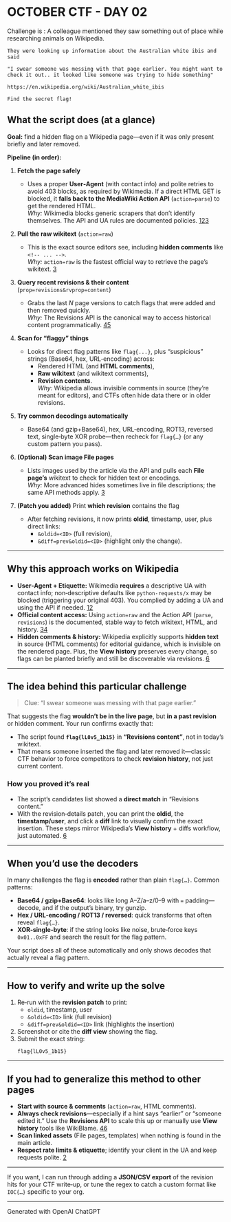 # OCTOBER CTF - DAY 02
Challenge is :
	A colleague mentioned they saw something out of place while researching animals on Wikipedia.

	They were looking up information about the Australian white ibis and said

	"I swear someone was messing with that page earlier. You might want to check it out.. it looked like someone was trying to hide something"

	https://en.wikipedia.org/wiki/Australian_white_ibis

	Find the secret flag!

## What the script does (at a glance)

**Goal:** find a hidden flag on a Wikipedia page—even if it was only present briefly and later removed.

**Pipeline (in order):**

1) **Fetch the page safely**  
   - Uses a proper **User‑Agent** (with contact info) and polite retries to avoid 403 blocks, as required by Wikimedia. If a direct HTML GET is blocked, it **falls back to the MediaWiki Action API** (`action=parse`) to get the rendered HTML.  
   *Why:* Wikimedia blocks generic scrapers that don’t identify themselves. The API and UA rules are documented policies. [1](https://foundation.wikimedia.org/wiki/Policy:Wikimedia_Foundation_User-Agent_Policy)[2](https://www.mediawiki.org/wiki/API:Etiquette)[3](https://stackoverflow.com/questions/79618466/specify-contact-info-in-wikipedia-user-agent-policy)

2) **Pull the raw wikitext** (`action=raw`)  
   - This is the exact source editors see, including **hidden comments** like `<!-- ... -->`.  
   *Why:* `action=raw` is the fastest official way to retrieve the page’s wikitext. [3](https://stackoverflow.com/questions/79618466/specify-contact-info-in-wikipedia-user-agent-policy)

3) **Query recent revisions & their content** (`prop=revisions&rvprop=content`)  
   - Grabs the last *N* page versions to catch flags that were added and then removed quickly.  
   *Why:* The Revisions API is the canonical way to access historical content programmatically. [4](https://blog.finxter.com/solved-python-request-error-403-when-web-scraping/)[5](https://evomi.com/blog/conquer-403-forbidden-python-requests-key-tactics)

4) **Scan for “flaggy” things**  
   - Looks for direct flag patterns like `flag{...}`, plus “suspicious” strings (Base64, hex, URL‑encoding) across:
     - Rendered HTML (and **HTML comments**),
     - **Raw wikitext** (and wikitext comments),
     - **Revision contents**.  
   *Why:* Wikipedia allows invisible comments in source (they’re meant for editors), and CTFs often hide data there or in older revisions. 

5) **Try common decodings automatically**  
   - Base64 (and gzip+Base64), hex, URL‑encoding, ROT13, reversed text, single‑byte XOR probe—then recheck for `flag{…}` (or any custom pattern you pass).

6) **(Optional) Scan image File pages**  
   - Lists images used by the article via the API and pulls each **File page’s** wikitext to check for hidden text or encodings.  
   *Why:* More advanced hides sometimes live in file descriptions; the same API methods apply. [3](https://stackoverflow.com/questions/79618466/specify-contact-info-in-wikipedia-user-agent-policy)

7) **(Patch you added)** Print **which revision** contains the flag  
   - After fetching revisions, it now prints **oldid**, timestamp, user, plus direct links:
     - `&oldid=<ID>` (full revision),
     - `&diff=prev&oldid=<ID>` (highlight only the change).

---

## Why this approach works on Wikipedia

- **User‑Agent + Etiquette:** Wikimedia **requires** a descriptive UA with contact info; non‑descriptive defaults like `python-requests/x` may be blocked (triggering your original 403). You complied by adding a UA and using the API if needed. [1](https://foundation.wikimedia.org/wiki/Policy:Wikimedia_Foundation_User-Agent_Policy)[2](https://www.mediawiki.org/wiki/API:Etiquette)
- **Official content access:** Using `action=raw` and the Action API (`parse`, `revisions`) is the documented, stable way to fetch wikitext, HTML, and history. [3](https://stackoverflow.com/questions/79618466/specify-contact-info-in-wikipedia-user-agent-policy)[4](https://blog.finxter.com/solved-python-request-error-403-when-web-scraping/)
- **Hidden comments & history:** Wikipedia explicitly supports **hidden text** in source (HTML comments) for editorial guidance, which is invisible on the rendered page. Plus, the **View history** preserves every change, so flags can be planted briefly and still be discoverable via revisions. [6](https://www.mediawiki.org/wiki/API:Etiquette/id)

---

## The idea behind this particular challenge

> Clue: “I swear someone was messing with that page earlier.”

That suggests the flag **wouldn’t be in the live page**, but **in a past revision** or hidden comment. Your run confirms exactly that:

- The script found **`flag{lL0v5_1b15}`** in **“Revisions content”**, not in today’s wikitext.  
- That means someone inserted the flag and later removed it—classic CTF behavior to force competitors to check **revision history**, not just current content.

### How you proved it’s real

- The script’s candidates list showed a **direct match** in “Revisions content.”  
- With the revision‑details patch, you can print the **oldid**, the **timestamp/user**, and click a **diff** link to visually confirm the exact insertion. These steps mirror Wikipedia’s **View history** + diffs workflow, just automated. [6](https://www.mediawiki.org/wiki/API:Etiquette/id)

---

## When you’d use the decoders

In many challenges the flag is **encoded** rather than plain `flag{…}`. Common patterns:

- **Base64 / gzip+Base64**: looks like long A–Z/a–z/0–9 with `=` padding—decode, and if the output’s binary, try gunzip.  
- **Hex / URL‑encoding / ROT13 / reversed**: quick transforms that often reveal `flag{…}`.  
- **XOR‑single‑byte**: if the string looks like noise, brute‑force keys `0x01..0xFF` and search the result for the flag pattern.

Your script does all of these automatically and only shows decodes that actually reveal a flag pattern.

---

## How to verify and write up the solve

1) Re‑run with the **revision patch** to print:
   - `oldid`, timestamp, user  
   - `&oldid=<ID>` link (full revision)  
   - `&diff=prev&oldid=<ID>` link (highlights the insertion)
2) Screenshot or cite the **diff view** showing the flag.
3) Submit the exact string:
   ```
   flag{lL0v5_1b15}
   ```

---

## If you had to generalize this method to other pages

- **Start with source & comments** (`action=raw`, HTML comments).  
- **Always check revisions**—especially if a hint says “earlier” or “someone edited it.” Use the **Revisions API** to scale this up or manually use **View history** tools like WikiBlame. [4](https://blog.finxter.com/solved-python-request-error-403-when-web-scraping/)[6](https://www.mediawiki.org/wiki/API:Etiquette/id)
- **Scan linked assets** (File pages, templates) when nothing is found in the main article.  
- **Respect rate limits & etiquette**; identify your client in the UA and keep requests polite. [2](https://www.mediawiki.org/wiki/API:Etiquette)

---

If you want, I can run through adding a **JSON/CSV export** of the revision hits for your CTF write‑up, or tune the regex to catch a custom format like `IOC{…}` specific to your org.

---

Generated with OpenAI ChatGPT
